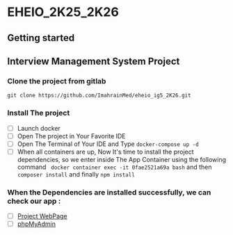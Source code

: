 # EHEIO_2K25_2K26



## Getting started

## Interview Management System Project 

### Clone the project from gitlab 
```
git clone https://github.com/ImahrainMed/eheio_ig5_2K26.git
```

### Install The project
- [ ] Launch docker
- [ ] Open The project in Your Favorite IDE
- [ ] Open The Terminal of Your IDE and Type ``` docker-compose up -d ```
- [ ] When all containers are up, Now It's time to install the project dependencies, 
so we enter inside The App Container using the following command ``` docker container exec -it 0fae2521a69a bash```
and then ``` composer install ``` and finally ``` npm install ```

### When the Dependencies are installed successfully, we can check our app : 
  - [ ] [Project WebPage](http://localhost:8000/)
  - [ ] [phpMyAdmin](http://localhost:8081/)
